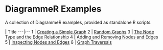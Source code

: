 # DiagrammeR Examples

A collection of DiagrammeR examples, provided as standalone R scripts.

 | Title
---|:--
1 | [Creating a Simple Graph](https://raw.githubusercontent.com/rich-iannone/DiagrammeR-examples/master/001-creating-a-simple-graph.R)
2 | [Random Graphs](https://raw.githubusercontent.com/rich-iannone/DiagrammeR-examples/master/002-random-graphs.R)
3 | [The Node Type and the Edge Relationship](https://raw.githubusercontent.com/rich-iannone/DiagrammeR-examples/master/003-node-type-and-edge-rel.R)
4 | [Adding and Removing Nodes and Edges](https://raw.githubusercontent.com/rich-iannone/DiagrammeR-examples/master/004-adding-and-removing-nodes-and-edges.R)
5 | [Inspecting Nodes and Edges](https://raw.githubusercontent.com/rich-iannone/DiagrammeR-examples/master/005-inspecting-nodes-and-edges.R)
6 | [Graph Traversals](https://raw.githubusercontent.com/rich-iannone/DiagrammeR-examples/master/006-graph-traversals.R)